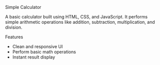 Simple Calculator

A basic calculator built using HTML, CSS, and JavaScript. It performs simple arithmetic operations like addition, subtraction, multiplication, and division.

Features

- Clean and responsive UI
- Perform basic math operations
- Instant result display
